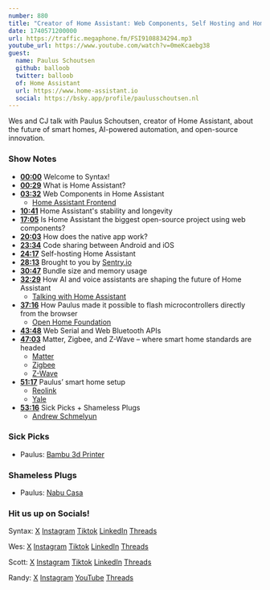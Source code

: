 ```yaml
---
number: 880
title: "Creator of Home Assistant: Web Components, Self Hosting and Home Hacking"
date: 1740571200000
url: https://traffic.megaphone.fm/FSI9108834294.mp3
youtube_url: https://www.youtube.com/watch?v=0meKcaebg38
guest:
  name: Paulus Schoutsen
  github: balloob
  twitter: balloob
  of: Home Assistant
  url: https://www.home-assistant.io
  social: https://bsky.app/profile/paulusschoutsen.nl
---
```


Wes and CJ talk with Paulus Schoutsen, creator of Home Assistant, about the future of smart homes, AI-powered automation, and open-source innovation.

### Show Notes

* **[00:00](#t=00:00)** Welcome to Syntax!  
* **[00:29](#t=00:29)** What is Home Assistant?  
* **[03:32](#t=03:32)** Web Components in Home Assistant  
  * [Home Assistant Frontend](https://github.com/home-assistant/frontend)  
* **[10:41](#t=10:41)** Home Assistant's stability and longevity  
* **[17:05](#t=17:05)** Is Home Assistant the biggest open-source project using web components?  
* **[20:03](#t=20:03)** How does the native app work?  
* **[23:34](#t=23:34)** Code sharing between Android and iOS  
* **[24:17](#t=24:17)** Self-hosting Home Assistant  
* **[28:13](#t=28:13)** Brought to you by [Sentry.io](https://sentry.io)  
* **[30:47](#t=30:47)** Bundle size and memory usage  
* **[32:29](#t=32:29)** How AI and voice assistants are shaping the future of Home Assistant  
  * [Talking with Home Assistant](https://www.home-assistant.io/voice_control/)  
* **[37:16](#t=37:16)** How Paulus made it possible to flash microcontrollers directly from the browser  
  * [Open Home Foundation](https://www.openhomefoundation.org/)  
* **[43:48](#t=43:48)** Web Serial and Web Bluetooth APIs  
* **[47:03](#t=47:03)** Matter, Zigbee, and Z-Wave – where smart home standards are headed  
  * [Matter](https://en.wikipedia.org/wiki/Matter_(standard))  
  * [Zigbee](https://en.wikipedia.org/wiki/Zigbee)  
  * [Z-Wave](https://z-wavealliance.org/)  
* **[51:17](#t=51:17)** Paulus’ smart home setup  
  * [Reolink](https://reolink.com/)  
  * [Yale](https://shopyalehome.com/)  
* **[53:16](#t=53:16)** Sick Picks + Shameless Plugs  
  * [Andrew Schmelyun](https://x.com/aschmelyun)

### Sick Picks

- Paulus: [Bambu 3d Printer](https://bambulab.com/)

### Shameless Plugs

- Paulus: [Nabu Casa](https://www.nabucasa.com/)

### Hit us up on Socials!

Syntax: [X](https://twitter.com/syntaxfm) [Instagram](https://www.instagram.com/syntax_fm/) [Tiktok](https://www.tiktok.com/@syntaxfm) [LinkedIn](https://www.linkedin.com/company/96077407/admin/feed/posts/) [Threads](https://www.threads.net/@syntax_fm)

Wes: [X](https://twitter.com/wesbos) [Instagram](https://www.instagram.com/wesbos/) [Tiktok](https://www.tiktok.com/@wesbos) [LinkedIn](https://www.linkedin.com/in/wesbos/) [Threads](https://www.threads.net/@wesbos)

Scott: [X](https://twitter.com/stolinski) [Instagram](https://www.instagram.com/stolinski/) [Tiktok](https://www.tiktok.com/@stolinski) [LinkedIn](https://www.linkedin.com/in/stolinski/) [Threads](https://www.threads.net/@stolinski)

Randy: [X](https://twitter.com/randyrektor) [Instagram](https://www.instagram.com/randyrektor/) [YouTube](https://www.youtube.com/@randyrektor) [Threads](https://www.threads.net/@randyrektor)